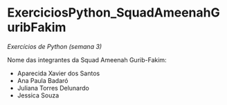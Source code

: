# ExerciciosPython_SquadAmeenahGuribFakim
_Exercícios de Python (semana 3)_

Nome das integrantes da Squad Ameenah Gurib-Fakim:

- Aparecida Xavier dos Santos
- Ana Paula Badaró
- Juliana Torres Delunardo
- Jessica Souza
